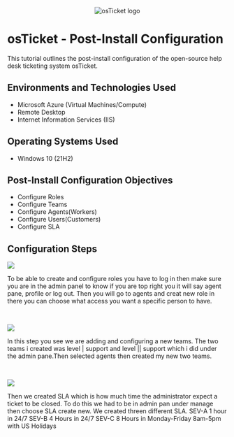 <p align="center">
<img src="https://i.imgur.com/Clzj7Xs.png" alt="osTicket logo"/>
</p>

<h1>osTicket - Post-Install Configuration</h1>
This tutorial outlines the post-install configuration of the open-source help desk ticketing system osTicket.<br />

<h2>Environments and Technologies Used</h2>

- Microsoft Azure (Virtual Machines/Compute)
- Remote Desktop
- Internet Information Services (IIS)

<h2>Operating Systems Used </h2>

- Windows 10</b> (21H2)

<h2>Post-Install Configuration Objectives</h2>

- Configure Roles
- Configure Teams
- Configure Agents(Workers)
- Configure Users(Customers)
- Configure SLA

<h2>Configuration Steps</h2>

<p>
<img src="https://i.imgur.com/5GgXc8C.png"/>
</p>
<p>
To be able to create and configure roles you have to log in then make sure you are in the admin panel to know if you are top right you it will say agent pane, profile or log out. Then you will go to agents and creat new role in there you can choose what access you want a specific person to have. 
</p>
<br />

<p>
<img src="https://i.imgur.com/GALAiJ9.png"/>
</p>
<p>
In this step you see we are adding and configuring a new teams. The two teams i created was level | support and level || support which i did under the admin pane.Then selected agents then created my new two teams. 
</p>
<br />

<p>
<img src="https://i.imgur.com/HC5owsC.png"/>
</p>
<p>
Then we created SLA which is how much time the administrator expect a ticket to be closed. To do this we had to be in admin pan under manage then choose SLA create new. We created threen different SLA. 
  SEV-A 1 hour in 24/7
  SEV-B 4 Hours in 24/7
  SEV-C 8 Hours in Monday-Friday 8am-5pm with US Holidays
</p>
<br />
